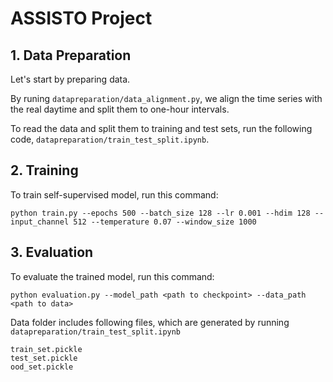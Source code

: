 # ASSISTO Project

## 1. Data Preparation

Let's start by preparing data. 

By runing `datapreparation/data_alignment.py`, we align the time series with the real daytime and split them to  one-hour intervals.

To read the data and split them to training and test sets, run the following code, `datapreparation/train_test_split.ipynb`.

## 2. Training

To train self-supervised model, run this command:
```train
python train.py --epochs 500 --batch_size 128 --lr 0.001 --hdim 128 --input_channel 512 --temperature 0.07 --window_size 1000
```

## 3. Evaluation
To evaluate the trained model, run this command:
```evaluation
python evaluation.py --model_path <path to checkpoint> --data_path <path to data>
```

Data folder includes following files, which are generated by running `datapreparation/train_test_split.ipynb`
```
train_set.pickle
test_set.pickle
ood_set.pickle
```
